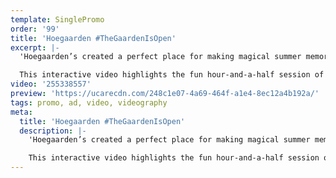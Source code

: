```yaml
---
template: SinglePromo
order: '99'
title: 'Hoegaarden #TheGaardenIsOpen'
excerpt: |-
  'Hoegaarden’s created a perfect place for making magical summer memories, by transforming South Bank Beer Garden into lush pop-up beer oasis The Gaarden.

  This interactive video highlights the fun hour-and-a-half session of making enviable succulent terrarium at the Beer Garden! #TheGaardenIsOpen'
video: '255338557'
preview: 'https://ucarecdn.com/248c1e07-4a69-464f-a1e4-8ec12a4b192a/'
tags: promo, ad, video, videography
meta:
  title: 'Hoegaarden #TheGaardenIsOpen'
  description: |-
    'Hoegaarden’s created a perfect place for making magical summer memories, by transforming South Bank Beer Garden into lush pop-up beer oasis The Gaarden.

    This interactive video highlights the fun hour-and-a-half session of making enviable succulent terrarium at the Beer Garden! #TheGaardenIsOpen'
---
```

